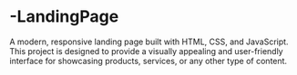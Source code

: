 # -LandingPage
A modern, responsive landing page built with HTML, CSS, and JavaScript. This project is designed to provide a visually appealing and user-friendly interface for showcasing products, services, or any other type of content.
